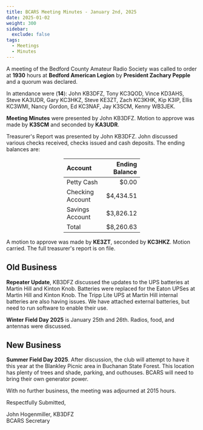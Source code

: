 ```yaml
---
title: BCARS Meeting Minutes - January 2nd, 2025
date: 2025-01-02
weight: 300
sidebar:
  exclude: false
tags:
  - Meetings
  - Minutes
---
```



A meeting of the Bedford County Amateur Radio Society was called to order at **1930** hours at **Bedford American Legion** by **President Zachary Pepple** and a quorum was declared.

In attendance were (**14**): <!--more--> John KB3DFZ, Tony KC3QOD, Vince KD3AHS, Steve KA3UDR, Gary KC3HKZ, Steve KE3ZT, Zach KC3KHK, Kip K3IP, Ellis KC3WMI, Nancy Gordon, Ed KC3NAF, Jay K3SCM, Kenny WB3JEK.

**Meeting Minutes** were presented by John KB3DFZ. Motion to approve was made by **K3SCM** and seconded by **KA3UDR**.

Treasurer's Report was presented by John KB3DFZ. John discussed various checks received, checks issued and cash deposits. The ending balances are:


<p><div style="margin-left: auto;
            margin-right: auto;
            width: 40%;">


|  Account          | Ending Balance |
|:------------------|---------------:|
| Petty Cash        |          $0.00 |
| Checking Account  |      $4,434.51 |
| Savings Account   |      $3,826.12 |
| Total             |      $8,260.63 |


</div></p>


A motion to approve was made by **KE3ZT**, seconded by **KC3HKZ**. Motion carried. The full treasurer's report is on file.

## Old Business

**Repeater Update**, KB3DFZ discussed the updates to the UPS batteries at Martin Hill and Kinton Knob. Batteries were replaced for the Eaton UPSes at Martin Hill and Kinton Knob. The Tripp Lite UPS at Martin Hill internal batteries are also having issues. We have attached external batteries, but need to run software to enable their use. 

**Winter Field Day 2025** is January 25th and 26th. Radios, food, and antennas were discussed. 


## New Business

**Summer Field Day 2025**.  After discussion, the club will attempt to have it this year at the Blankley Picnic area in Buchanan State Forest. This location has plenty of trees and shade, parking, and outhouses.  BCARS will need to bring their own generator power.

With no further business, the meeting was adjourned at 2015 hours.

Respectfully Submitted,  


John Hogenmiller, KB3DFZ  
BCARS Secretary  
 